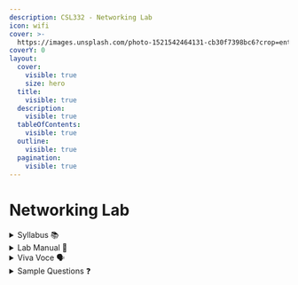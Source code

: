 ```yaml
---
description: CSL332 - Networking Lab
icon: wifi
cover: >-
  https://images.unsplash.com/photo-1521542464131-cb30f7398bc6?crop=entropy&cs=srgb&fm=jpg&ixid=M3wxOTcwMjR8MHwxfHNlYXJjaHwyfHxldGhlcm5ldHxlbnwwfHx8fDE3MzUyNzgzMzV8MA&ixlib=rb-4.0.3&q=85
coverY: 0
layout:
  cover:
    visible: true
    size: hero
  title:
    visible: true
  description:
    visible: true
  tableOfContents:
    visible: true
  outline:
    visible: true
  pagination:
    visible: true
---
```


# Networking Lab

<details>

<summary>Syllabus 📚</summary>

[CSL332](https://drive.google.com/file/d/1JjM4jENbZUWLN979c_ceLm8yfYQXT1sP/view?usp=drive_link) 👈

</details>

<details>

<summary>Lab Manual 📔</summary>

[CN Lab Manual](https://drive.google.com/drive/folders/1FTE6R5pwmYr44DJNGkq8dQBdchaGBGzN?usp=drive_link) 👈

</details>

<details>

<summary>Viva Voce 🗣️</summary>

[CN Lab Viva Qs](https://drive.google.com/drive/folders/1Il5c5QyrOTKPt6LvjZP3LejOiYrjewVS?usp=drive_link) 👈

</details>

<details>

<summary>Sample Questions ❓</summary>

[CN Internal Lab Exam Qs](https://docs.google.com/document/d/1Qss2VA9GKj87fTKoKUu-aqIdCF_-If5O2LXmY02fNfE/edit?usp=drive_link) 👈

</details>
